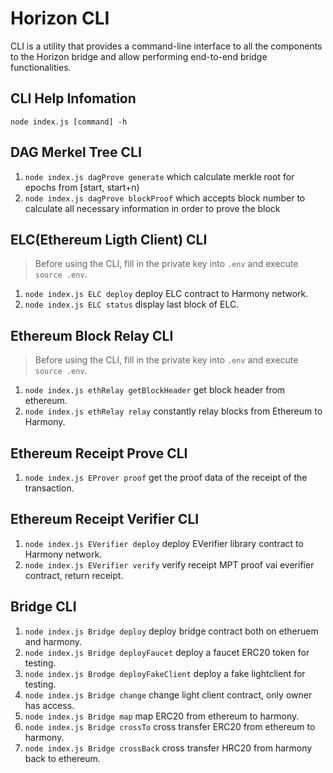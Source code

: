 # Horizon CLI
CLI is a utility that provides a command-line interface to all the components to the Horizon bridge and allow performing end-to-end bridge functionalities.

## CLI Help Infomation
`node index.js [command] -h`

## DAG Merkel Tree CLI
1. `node index.js dagProve generate` which calculate merkle root for epochs from [start, start+n)
2. `node index.js dagProve blockProof` which accepts block number to calculate all necessary information in order to prove the block

## ELC(Ethereum Ligth Client) CLI
> Before using the CLI, fill in the private key into `.env` and execute `source .env`.
1. `node index.js ELC deploy` deploy ELC contract to Harmony network.
2. `node index.js ELC status` display last block of ELC.

## Ethereum Block Relay CLI
> Before using the CLI, fill in the private key into `.env` and execute `source .env`.
1. `node index.js ethRelay getBlockHeader` get block header from ethereum.
2. `node index.js ethRelay relay` constantly relay blocks from Ethereum to Harmony.

## Ethereum Receipt Prove CLI
1. `node index.js EProver proof` get the proof data of the receipt of the transaction.

## Ethereum Receipt Verifier CLI
1. `node index.js EVerifier deploy` deploy EVerifier library contract to Harmony network.
2. `node index.js EVerifier verify` verify receipt MPT proof vai everifier contract, return receipt.

## Bridge CLI
1. `node index.js Bridge deploy` deploy bridge contract both on etheruem and harmony.
2. `node index.js Bridge deployFaucet` deploy a faucet ERC20 token for testing.
3. `node index.js Brodge deployFakeClient` deploy a fake lightclient for testing.
4. `node index.js Bridge change` change light client contract, only owner has access.
5. `node index.js Bridge map` map ERC20 from ethereum to harmony.
6. `node index.js Bridge crossTo` cross transfer ERC20 from ethereum to harmony.
7. `node index.js Bridge crossBack` cross transfer HRC20 from harmony back to ethereum.